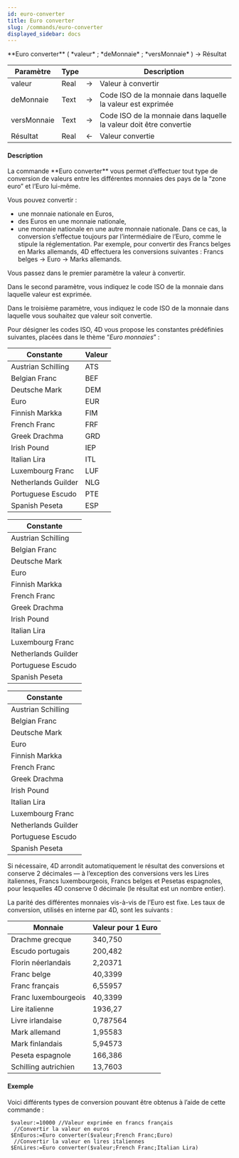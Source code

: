 ```yaml
---
id: euro-converter
title: Euro converter
slug: /commands/euro-converter
displayed_sidebar: docs
---
```


<!--REF #_command_.Euro converter.Syntax-->**Euro converter** ( *valeur* ; *deMonnaie* ; *versMonnaie* ) -> Résultat<!-- END REF-->
<!--REF #_command_.Euro converter.Params-->
| Paramètre | Type |  | Description |
| --- | --- | --- | --- |
| valeur | Real | &srarr; | Valeur à convertir |
| deMonnaie | Text | &srarr; | Code ISO de la monnaie dans laquelle la valeur est exprimée |
| versMonnaie | Text | &srarr; | Code ISO de la monnaie dans laquelle la valeur doit être convertie |
| Résultat | Real | &larr; | Valeur convertie |

<!-- END REF-->

#### Description 

<!--REF #_command_.Euro converter.Summary-->La commande **Euro converter** vous permet d’effectuer tout type de conversion de valeurs entre les différentes monnaies des pays de la “zone euro” et l’Euro lui-même.<!-- END REF-->

Vous pouvez convertir :

* une monnaie nationale en Euros,
* des Euros en une monnaie nationale,
* une monnaie nationale en une autre monnaie nationale. Dans ce cas, la conversion s’effectue toujours par l’intermédiaire de l’Euro, comme le stipule la réglementation. Par exemple, pour convertir des Francs belges en Marks allemands, 4D effectuera les conversions suivantes : Francs belges -> Euro -> Marks allemands.

Vous passez dans le premier paramètre la valeur à convertir. 

Dans le second paramètre, vous indiquez le code ISO de la monnaie dans laquelle valeur est exprimée. 

Dans le troisième paramètre, vous indiquez le code ISO de la monnaie dans laquelle vous souhaitez que valeur soit convertie.

Pour désigner les codes ISO, 4D vous propose les constantes prédéfinies suivantes, placées dans le thème “*Euro monnaies*” :

| Constante           | Valeur |
| ------------------- | ------ |
| Austrian Schilling  | ATS    |
| Belgian Franc       | BEF    |
| Deutsche Mark       | DEM    |
| Euro                | EUR    |
| Finnish Markka      | FIM    |
| French Franc        | FRF    |
| Greek Drachma       | GRD    |
| Irish Pound         | IEP    |
| Italian Lira        | ITL    |
| Luxembourg Franc    | LUF    |
| Netherlands Guilder | NLG    |
| Portuguese Escudo   | PTE    |
| Spanish Peseta      | ESP    |

  
| Constante           |
| ------------------- |
| Austrian Schilling  |
| Belgian Franc       |
| Deutsche Mark       |
| Euro                |
| Finnish Markka      |
| French Franc        |
| Greek Drachma       |
| Irish Pound         |
| Italian Lira        |
| Luxembourg Franc    |
| Netherlands Guilder |
| Portuguese Escudo   |
| Spanish Peseta      |

  
| Constante           |
| ------------------- |
| Austrian Schilling  |
| Belgian Franc       |
| Deutsche Mark       |
| Euro                |
| Finnish Markka      |
| French Franc        |
| Greek Drachma       |
| Irish Pound         |
| Italian Lira        |
| Luxembourg Franc    |
| Netherlands Guilder |
| Portuguese Escudo   |
| Spanish Peseta      |

Si nécessaire, 4D arrondit automatiquement le résultat des conversions et conserve 2 décimales — à l’exception des conversions vers les Lires italiennes, Francs luxembourgeois, Francs belges et Pesetas espagnoles, pour lesquelles 4D conserve 0 décimale (le résultat est un nombre entier).

La parité des différentes monnaies vis-à-vis de l’Euro est fixe. Les taux de conversion, utilisés en interne par 4D, sont les suivants : 

| **Monnaie**          | **Valeur pour 1 Euro** |
| -------------------- | ---------------------- |
| Drachme grecque      | 340,750                |
| Escudo portugais     | 200,482                |
| Florin néerlandais   | 2,20371                |
| Franc belge          | 40,3399                |
| Franc français       | 6,55957                |
| Franc luxembourgeois | 40,3399                |
| Lire italienne       | 1936,27                |
| Livre irlandaise     | 0,787564               |
| Mark allemand        | 1,95583                |
| Mark finlandais      | 5,94573                |
| Peseta espagnole     | 166,386                |
| Schilling autrichien | 13,7603                |

#### Exemple 

Voici différents types de conversion pouvant être obtenus à l’aide de cette commande :

```4d
 $valeur:=10000 //Valeur exprimée en francs français
  //Convertir la valeur en euros
 $EnEuros:=Euro converter($valeur;French Franc;Euro)
  //Convertir la valeur en lires italiennes
 $EnLires:=Euro converter($valeur;French Franc;Italian Lira)
```
